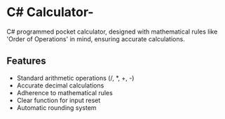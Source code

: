 # C# Calculator-
 C# programmed pocket calculator, designed with mathematical rules like 'Order of Operations' in mind, ensuring accurate calculations.

 ## Features
- Standard arithmetic operations (/, *, +, -)
- Accurate decimal calculations
- Adherence to mathematical rules
- Clear function for input reset
- Automatic rounding system

